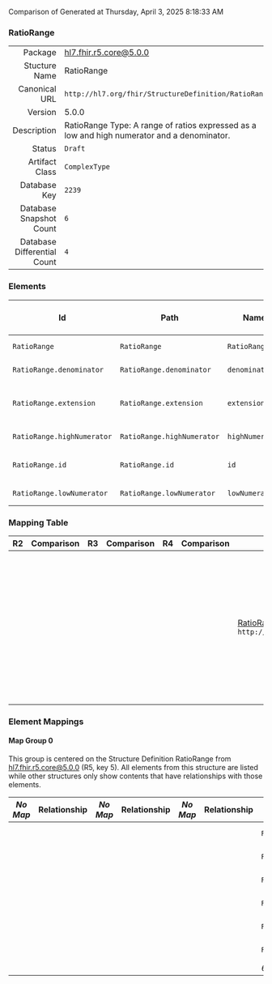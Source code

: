 Comparison of 
Generated at Thursday, April 3, 2025 8:18:33 AM

### RatioRange

|      |     |
| ---: | --- |
| Package | hl7.fhir.r5.core@5.0.0 |
| Stucture Name | RatioRange |
| Canonical URL | `http://hl7.org/fhir/StructureDefinition/RatioRange` |
| Version | 5.0.0 |
| Description | RatioRange Type: A range of ratios expressed as a low and high numerator and a denominator. |
| Status | `Draft` |
| Artifact Class | `ComplexType` |
| Database Key | `2239` |
| Database Snapshot Count | `6` |
| Database Differential Count | `4` |

### Elements

| Id | Path | Name | Base Path | Short | Cardinality | Collated Type | Binding Strength | Binding Value Set |
| -- | ---- | ---- | --------- | ----- | ----------- | ------------- | ---------------- | ----------------- |
| `RatioRange` | `RatioRange` | `RatioRange` | RatioRange | Range of ratio values | 0..* | RatioRange |  |  |
| `RatioRange.denominator` | `RatioRange.denominator` | `denominator` | RatioRange.denominator | Denominator value | 0..1 | Quantity[http://hl7.org/fhir/StructureDefinition/SimpleQuantity] |  |  |
| `RatioRange.extension` | `RatioRange.extension` | `extension` | Element.extension | Additional content defined by implementations | 0..* | Extension |  |  |
| `RatioRange.highNumerator` | `RatioRange.highNumerator` | `highNumerator` | RatioRange.highNumerator | High Numerator limit | 0..1 | Quantity[http://hl7.org/fhir/StructureDefinition/SimpleQuantity] |  |  |
| `RatioRange.id` | `RatioRange.id` | `id` | Element.id | Unique id for inter-element referencing | 0..1 | id |  |  |
| `RatioRange.lowNumerator` | `RatioRange.lowNumerator` | `lowNumerator` | RatioRange.lowNumerator | Low Numerator limit | 0..1 | Quantity[http://hl7.org/fhir/StructureDefinition/SimpleQuantity] |  |  |
### Mapping Table

| R2 | Comparison | R3 | Comparison | R4 | Comparison | R4B | Comparison | R5
| --- | --- | --- | --- | --- | --- | --- | --- | ---
| | | | | | | [RatioRange](/docs/R4B/ComplexTypes/RatioRange.md)<br/> `http://hl7.org/fhir/StructureDefinition/RatioRange\|4.3.0` | →→→→→→→<br/>`Equivalent`<br/>- DBKey: `918`<br/>- Reviewed: `n/a`<br/>- By: `n/a`<br/>→→→→→→→<hr/>←←←←←←←<br/>`Equivalent`<br/>- DBKey: `1147`<br/>- Reviewed: `n/a`<br/>- By: `n/a`<br/>←←←←←←←| [RatioRange](/docs/R5/ComplexTypes/RatioRange.md)<br/> `http://hl7.org/fhir/StructureDefinition/RatioRange\|5.0.0` 

### Element Mappings


#### Map Group 0

This group is centered on the Structure Definition RatioRange from hl7.fhir.r5.core@5.0.0 (R5, key 5).
All elements from this structure are listed while other structures only show contents that have relationships with those elements.

| *No Map* | Relationship | *No Map* | Relationship | *No Map* | Relationship | [R4B RatioRange](/docs/R4B/ComplexTypes/RatioRange.md)| Relationship | R5 RatioRange
| --- | --- | --- | --- | --- | --- | --- | --- | ---
| | | | | | | `RatioRange`| _Equivalent_<br/>(36273/36274)| **`RatioRange`**
| | | | | | | `RatioRange.id`| _Equivalent_<br/>(36275/36276)| **`RatioRange.id`**
| | | | | | | `RatioRange.extension`| _Equivalent_<br/>(36277/36278)| **`RatioRange.extension`**
| | | | | | | `RatioRange.lowNumerator`| _Equivalent_<br/>(36279/36280)| **`RatioRange.lowNumerator`**
| | | | | | | `RatioRange.highNumerator`| _Equivalent_<br/>(36281/36282)| **`RatioRange.highNumerator`**
| | | | | | | `RatioRange.denominator`| _Equivalent_<br/>(36283/36284)| **`RatioRange.denominator`**
| | | | | | | *6 of 6 elements used* | | *6 of 6 elements used* 


